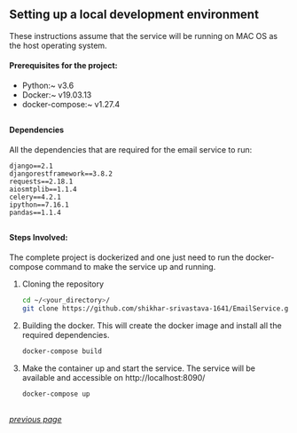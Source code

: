 ## Setting up a local development environment

These instructions assume that the service will be 
running on MAC OS as the host operating system. 

#### Prerequisites for the project:
* Python:~ v3.6
* Docker:~ v19.03.13
* docker-compose:~ v1.27.4
##
#### Dependencies
All the dependencies that are required for the email
service to run:
```text
django==2.1
djangorestframework==3.8.2
requests==2.18.1
aiosmtplib==1.1.4
celery==4.2.1
ipython==7.16.1
pandas==1.1.4
```
##

#### Steps Involved:

The complete project is dockerized and one just need
to run the docker-compose command to make the service
up and running.

1. Cloning the repository

    ```bash
    cd ~/<your_directory>/
    git clone https://github.com/shikhar-srivastava-1641/EmailService.git
    ``` 

2. Building the docker. This will create the docker
image and install all the required dependencies.
    ```bash
    docker-compose build
    ```

3. Make the container up and start the service. The
service will be available and accessible on 
http://localhost:8090/

    ```bash
    docker-compose up
    ```
##
###### [previous page](../README.md)
###